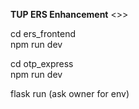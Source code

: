 **TUP ERS Enhancement**
<>>

cd ers_frontend\
npm run dev

cd otp_express\
npm run dev

flask run
(ask owner for env)
